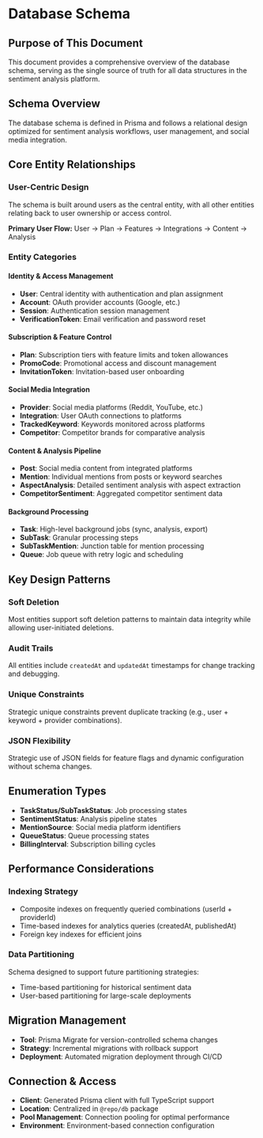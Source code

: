 # Database Schema

## Purpose of This Document

This document provides a comprehensive overview of the database schema, serving as the single source of truth for all data structures in the sentiment analysis platform.

## Schema Overview

The database schema is defined in Prisma and follows a relational design optimized for sentiment analysis workflows, user management, and social media integration.

## Core Entity Relationships

### User-Centric Design

The schema is built around users as the central entity, with all other entities relating back to user ownership or access control.

**Primary User Flow:**
User → Plan → Features → Integrations → Content → Analysis

### Entity Categories

#### Identity & Access Management

- **User**: Central identity with authentication and plan assignment
- **Account**: OAuth provider accounts (Google, etc.)
- **Session**: Authentication session management
- **VerificationToken**: Email verification and password reset

#### Subscription & Feature Control

- **Plan**: Subscription tiers with feature limits and token allowances
- **PromoCode**: Promotional access and discount management
- **InvitationToken**: Invitation-based user onboarding

#### Social Media Integration

- **Provider**: Social media platforms (Reddit, YouTube, etc.)
- **Integration**: User OAuth connections to platforms
- **TrackedKeyword**: Keywords monitored across platforms
- **Competitor**: Competitor brands for comparative analysis

#### Content & Analysis Pipeline

- **Post**: Social media content from integrated platforms
- **Mention**: Individual mentions from posts or keyword searches
- **AspectAnalysis**: Detailed sentiment analysis with aspect extraction
- **CompetitorSentiment**: Aggregated competitor sentiment data

#### Background Processing

- **Task**: High-level background jobs (sync, analysis, export)
- **SubTask**: Granular processing steps
- **SubTaskMention**: Junction table for mention processing
- **Queue**: Job queue with retry logic and scheduling

## Key Design Patterns

### Soft Deletion

Most entities support soft deletion patterns to maintain data integrity while allowing user-initiated deletions.

### Audit Trails

All entities include `createdAt` and `updatedAt` timestamps for change tracking and debugging.

### Unique Constraints

Strategic unique constraints prevent duplicate tracking (e.g., user + keyword + provider combinations).

### JSON Flexibility

Strategic use of JSON fields for feature flags and dynamic configuration without schema changes.

## Enumeration Types

- **TaskStatus/SubTaskStatus**: Job processing states
- **SentimentStatus**: Analysis pipeline states
- **MentionSource**: Social media platform identifiers
- **QueueStatus**: Queue processing states
- **BillingInterval**: Subscription billing cycles

## Performance Considerations

### Indexing Strategy

- Composite indexes on frequently queried combinations (userId + providerId)
- Time-based indexes for analytics queries (createdAt, publishedAt)
- Foreign key indexes for efficient joins

### Data Partitioning

Schema designed to support future partitioning strategies:

- Time-based partitioning for historical sentiment data
- User-based partitioning for large-scale deployments

## Migration Management

- **Tool**: Prisma Migrate for version-controlled schema changes
- **Strategy**: Incremental migrations with rollback support
- **Deployment**: Automated migration deployment through CI/CD

## Connection & Access

- **Client**: Generated Prisma client with full TypeScript support
- **Location**: Centralized in `@repo/db` package
- **Pool Management**: Connection pooling for optimal performance
- **Environment**: Environment-based connection configuration
